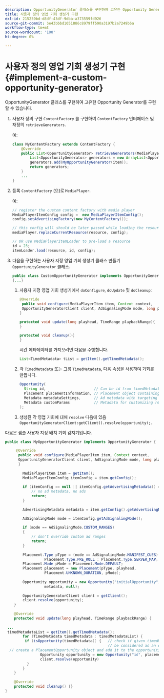 ```yaml
---
description: OpportunityGenerator 클래스를 구현하여 고유한 Opportunity Generator를 구현할 수 있습니다.
title: 사용자 정의 영업 기회 생성기 구현
exl-id: 215259bd-d8df-43df-9dba-a373559fd926
source-git-commit: be43bbbd1051886c8979ff590a3197b2a7249b6a
workflow-type: tm+mt
source-wordcount: '100'
ht-degree: 0%

---
```


# 사용자 정의 영업 기회 생성기 구현 {#implement-a-custom-opportunity-generator}

OpportunityGenerator 클래스를 구현하여 고유한 Opportunity Generator를 구현할 수 있습니다.

1. 사용자 정의 구현 `ContentFactory` 를 구현하여 `ContentFactory` 인터페이스 및 재정의 `retrieveGenerators`.

   예:

   ```java
   class MyContentFactory extends ContentFactory { 
       @Override 
       public List<OpportunityGenerator> retrieveGenerators(MediaPlayerItem item) { 
           List<OpportunityGenerator> generators = new ArrayList<OpportunityGenerator>(); 
           generators.add(MyOpportunityGenerator(item)); 
           return generators; 
       } 
       ... 
   }
   ```

1. 등록 `ContentFactory` (으)로 `MediaPlayer`.

   예:

   ```java
   // register the custom content factory with media player 
   MediaPlayerItemConfig config =  new MediaPlayerItemConfig(); 
   config.setAdvertisingFactory(new MyContentFactory()); 
   
   // this config will should be later passed while loading the resource 
   mediaPlayer.replaceCurrentResource(resource, config); 
   
   // OR use MediaPlayerItemLoader to pre-load a resource 
   id = 23; 
   itemLoader.load(resource, id, config);
   ```

1. 다음을 구현하는 사용자 지정 영업 기회 생성기 클래스 만들기 `OpportunityGenerator` 클래스.

   ```java
   public class CustomOpportunityGenerator implements OpportunityGenerator  
   {...}
   ```

   1. 사용자 지정 영업 기회 생성기에서 `doConfigure`, `doUpdate` 및 `doCleanup`:

      ```java
      @Override 
       public void configure(MediaPlayerItem item, Context context,  
       OpportunityGeneratorClient client, AdSignalingMode mode, long playhead, TimeRange playbackRange) { 
      } 
      
      protected void update(long playhead, TimeRange playbackRange){ 
      } 
      
      protected void cleanup(){ 
      }
      ```

      시간 메타데이터를 가져오려면 다음을 수행합니다.

      ```java
      List<TimedMetadata> tList = getItem().getTimedMetadata(); 
      ```

   1. 각 `TimedMetadata` 또는 그룹 `TimedMetadata`, 다음 속성을 사용하여 기회를 만듭니다.

      ```java
      Opportunity( 
        String id,                      // Can be id from timedMetadata  
        Placement placementInformation, // Placement object containing Type, time, duration 
        Metadata metadataSettings,      // Ad metadata with targeting params sent to the ad provider 
        Metadata customParams           // Metadata for customizing resolving and/or tracking process. 
      ); 
      ```

   1. 생성된 각 영업 기회에 대해 `resolve` 다음에 있음 `OpportunityGeneratorClient:getClient().resolve(opportunity);`.

<!--<a id="example_7A46377EBE79458E87423EB95D0568D4"></a>-->

다음은 샘플 사용자 지정 배치 기회 감지기입니다.

```java
public class MyOpportunityGenerator implements OpportunityGenerator {

     @Override 
      public void configure(MediaPlayerItem item, Context context,  
      OpportunityGeneratorClient client, AdSignalingMode mode, long playhead, TimeRange playbackRange) { 
      } 
 
        MediaPlayerItem item = getItem(); 
        MediaPlayerItemConfig itemConfig = item.getConfig(); 
 
        if (itemConfig == null || itemConfig.getAdvertisingMetadata() == null) { 
            // no ad metadata, no ads 
            return; 
        } 
 
        AdvertisingMetadata metadata = item.getConfig().getAdvertisingMetadata();

        AdSignalingMode mode = itemConfig.getAdSignalingMode(); 
 
        if (mode == AdSignalingMode.CUSTOM_RANGES) 
        { 
            // don't override custom ad ranges 
            return; 
        } 
 
        Placement.Type pType = (mode == AdSignalingMode.MANIFEST_CUES) ?  
                  Placement.Type.PRE_ROLL : Placement.Type.SERVER_MAP; 
        Placement.Mode pMode = Placement.Mode.DEFAULT; 
        Placement placement = new Placement(pType, playhead,  
                  Placement.UNKNOWN_DURATION, pMode); 
 
        Opportunity opportunity = new Opportunity("initialOpportunity", placement,  
                  metadata, null); 
 
        OpportunityGeneratorClient client = getClient(); 
        client.resolve(opportunity); 
    } 
 
    @Override 
    protected void update(long playhead, TimeRange playbackRange) { 
 
 ... 
 timedMetadataList = getItem().getTimedMetadata(); 
        for (TimedMetadata timedMetadata : timedMetadataList) { 
         if (isOpportunity(timedMetadata)) {   // check if given timedMetadata should  
                                               // be considered as an opportunity 
  // create a PlacementOpportunity object and add it to the opportunities list 
                Opportunity opportunity = new Opportunity("id", placement, metadata, null); 
                client.resolve(opportunity) 
          } 
        } 
    } 
 
    @Override 
    protected void cleanup() {} 
}
```
